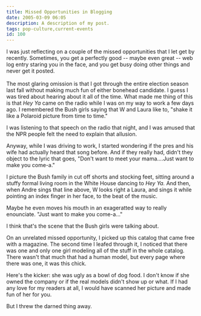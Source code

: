 ```yaml
---
title: Missed Opportunities in Blogging
date: 2005-03-09 06:05
description: A description of my post.
tags: pop-culture,current-events
id: 100
---
```

I was just reflecting on a couple of the missed opportunities that I let get by recently. Sometimes, you get a perfectly good -- maybe even great -- web log entry staring you in the face, and you get busy doing other things and never get it posted.
<span class="spanEndPreview">&nbsp;</span><br /><br />The most glaring omission is that I got through the entire election season last fall without making much fun of either bonehead candidate. I guess I was tired about hearing about it all of the time.  What made me thing of this is that <i>Hey Ya</i> came on the radio while I was on my way to work a few days ago. I remembered the Bush girls saying that W and Laura like to, "shake it like a Polaroid picture from time to time."

I was listening to that speech on the radio that night, and I was amused that the NPR people felt the need to explain that allusion.

Anyway, while I was driving to work, I started wondering if the pres and his wife had actually heard that song before. And if they really had, didn't they object to the lyric that goes, "Don't want to meet your mama....Just want to make you come-a."

I picture the Bush family in cut off shorts and stocking feet, sitting around a stuffy formal living room in the White House dancing to <i>Hey Ya.</i> And then, when Andre sings that line above, W looks right a Laura, and sings it while pointing an index finger in her face, to the beat of the music. 

Maybe he even moves his mouth in an exageratted way to really enounciate.  "Just want to make you come-a..."

I think that's the scene that the Bush girls were talking about.

On an unrelated missed opportunity, I picked up this catalog that came free with a magazine. The second time I leafed through it, I noticed that there was one and only one girl modeling all of the stuff in the whole catalog. There wasn't that much that had a human model, but every page where there was one, it was this chick.

Here's the kicker: she was ugly as a bowl of dog food. I don't know if she owned the company or if the real models didn't show up or what. If I had any love for my readers at all, I would have scanned her picture and made fun of her for you.

But I threw the darned thing away.

